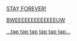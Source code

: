 [STAY FOREVER!](https://youtu.be/i1_fDwX1VVY)

[BWEEEEEEEEEEEEEUW](../tapbwe/tapbwe.md)

[...tap tap tap tap tap tap...](../bloop/bloop.md)